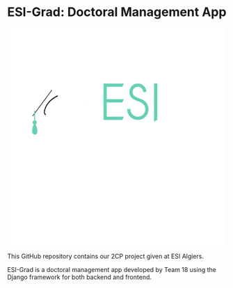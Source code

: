 # ESI-Grad: Doctoral Management App
<img src="https://github.com/abla-rabia/ESI-grad/blob/main/static/css/logo.png?raw=true" alt="Screenshot of the app" width="500" />

This GitHub repository contains our 2CP project given at ESI Algiers.

ESI-Grad is a doctoral management app developed by Team 18 using the Django framework for both backend and frontend.
